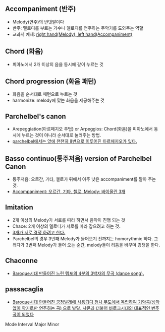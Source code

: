 ## Accompaniment (반주)
- Melody(연주)의 반댓말이다
- 반주: 멜로디를 부르는 가수나 멜로디를 연주하는 주악기를 도와주는 역할
- 교과서 예제: [right hand(Melody), left hand(Accompaniment)](https://youtu.be/WJ8RVjm49hE)

## Chord (화음)
- 피아노에서 2개 이상의 음을 동시에 같이 누르는 것

## Chord progression (화음 패턴)
- 화음을 순서대로 패턴으로 누르는 것
- harmonize: melody에 맞는 화음을 제공해주는 것

## Parchelbel's canon
- Arepeggiation(아르페지오 주법) or Arpeggios: Chord(화음)을 피아노에서 동시에 누르는 것이 아니라 순서대로 눌러주는 방법.
- [parchelbel에서는 앞에 천천히 8번으로 이루어진 아르페지오가 있다.](https://youtu.be/hOA-2hl1Vbc)

## Basso continuo(통주저음) version of Parchelbel Canon
- 통주저음: 오르간, 기타, 첼로가 뒤에서 아주 낮은 accompaniment를 깔아 주는 것.
- [Accompaniment: 오르간, 기타, 첼로. Melody: 바이올린 3개](https://youtu.be/JvNQLJ1_HQ0)

## Imitation
- 2개 이상의 Melody가 서로를 따라 하면서 음악이 진행 되는 것
- Chace: 2개 이상의 멜로디가 서로를 따라 잡으려고 하는 것.
- [3개가 서로 경쟁 하려고 한다.](https://youtu.be/h_Yn9y0BjR8)
- Parchelbel의 경우 3번째 Melody가 들어오기 전까지는 homorythmic 하다. 그러다가 3번째 Melody가 들어 오는 순간, melody들이 리듬을 바꾸며 경쟁을 한다.

## Chaconne
- [Baroque시대 만들어진 느린 템포의 4분의 3박자의 무곡 (dance song).](https://youtu.be/Na5VT9Dmsg8)

## passacaglia
- [Baroque시대 만들어진 궁정발레에 사용되다 점차 무도에서 독립하여 기악곡(성악 없이 악기로만 연주하는 곡) 으로 발달, 샤콘과 더불어 바로크시대의 대표적인 변주곡이 되었다](https://youtu.be/lFsWb5w4a9g)

Mode
Interval
Major
Minor
